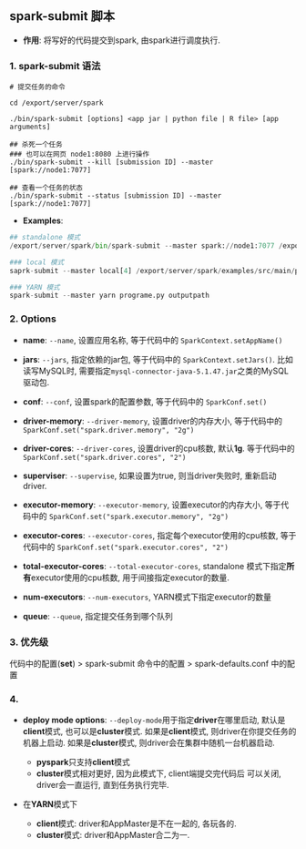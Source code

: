 ## spark-submit 脚本


- **作用**: 将写好的代码提交到spark, 由spark进行调度执行.

<p>


### 1. spark-submit 语法

```shell
# 提交任务的命令

cd /export/server/spark

./bin/spark-submit [options] <app jar | python file | R file> [app arguments]

## 杀死一个任务
### 也可以在网页 node1:8080 上进行操作
./bin/spark-submit --kill [submission ID] --master [spark://node1:7077]

## 查看一个任务的状态
./bin/spark-submit --status [submission ID] --master [spark://node1:7077]
```



- **Examples**:

```python
## standalone 模式
/export/server/spark/bin/spark-submit --master spark://node1:7077 /export/server/spark/examples/src/main/python/pi.py 10

### local 模式
saprk-submit --master local[4] /export/server/spark/examples/src/main/python/pi.py 10

### YARN 模式
spark-submit --master yarn programe.py outputpath

```

### 2. Options



<p>

- **name**: ``--name``, 设置应用名称, 等于代码中的 `SparkContext.setAppName()`

<p>


- **jars**: ``--jars``, 指定依赖的jar包, 等于代码中的 `SparkContext.setJars()`. 比如读写MySQL时, 需要指定`mysql-connector-java-5.1.47.jar`之类的MySQL驱动包.

<p>

- **conf**: ``--conf``, 设置spark的配置参数, 等于代码中的 `SparkConf.set()`

<p>

- **driver-memory**: ``--driver-memory``, 设置driver的内存大小, 等于代码中的 `SparkConf.set("spark.driver.memory", "2g")`

- **driver-cores**: ``--driver-cores``, 设置driver的cpu核数, 默认**1g**. 等于代码中的 `SparkConf.set("spark.driver.cores", "2")`


- **superviser**: ``--supervise``, 如果设置为true, 则当driver失败时, 重新启动driver.


<p>

- **executor-memory**: ``--executor-memory``, 设置executor的内存大小, 等于代码中的 `SparkConf.set("spark.executor.memory", "2g")`

<p>

- **executor-cores**: ``--executor-cores``, 指定每个executor使用的cpu核数, 等于代码中的 `SparkConf.set("spark.executor.cores", "2")`

<p>

- **total-executor-cores**: ``--total-executor-cores``, standalone 模式下指定**所有**executor使用的cpu核数, 用于间接指定executor的数量.

- **num-executors**: ``--num-executors``, YARN模式下指定executor的数量

<p>

- **queue**: ``--queue``, 指定提交任务到哪个队列


### 3. 优先级

代码中的配置(**set**) > spark-submit 命令中的配置 > spark-defaults.conf 中的配置


### 4.

- **deploy mode options**: ``--deploy-mode``用于指定**driver**在哪里启动, 默认是**client**模式, 也可以是**cluster**模式. 如果是**client**模式, 则driver在你提交任务的机器上启动. 如果是**cluster**模式, 则driver会在集群中随机一台机器启动.
   - **pyspark**只支持**client**模式
   - **cluster**模式相对更好, 因为此模式下, client端提交完代码后 可以关闭, driver会一直运行, 直到任务执行完毕.

- 在**YARN**模式下
  - **client**模式: driver和AppMaster是不在一起的, 各玩各的.
  - **cluster**模式: driver和AppMaster合二为一.